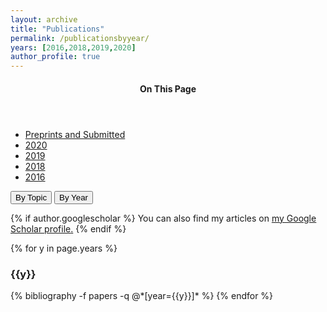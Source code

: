 ```yaml
---
layout: archive
title: "Publications"
permalink: /publicationsbyyear/
years: [2016,2018,2019,2020]
author_profile: true
---
```


<aside class="sidebar__right">
            <nav class="toc">
              <header><h4 class="nav__title"><i class="fa fa-file-text"></i> On This Page</h4></header>
              <ul class="toc__menu">
  <li><a href="#">Preprints and Submitted</a></li>
  <li><a href="#2020">2020</a></li>
  <li><a href="#2019">2019</a></li>
  <li><a href="#2018">2018</a></li>
  <li><a href="#2016">2016</a></li>
</ul>
            </nav>
          </aside>

<a href="/publicationsbytopic/"><button type="button" class="btn" style="outline:none">By Topic </button></a> 
<a href="/publicationsbyyear/"><button type="button" class="btn" style="outline:none"> By Year  </button></a> 

{% if author.googlescholar %}
  You can also find my articles on <u><a href="{{author.googlescholar}}">my Google Scholar profile</a>.</u>
{% endif %}

{% for y in page.years %}
  <h3  id="{{y}}" class="pubyear">{{y}}</h3>
  {% bibliography -f papers -q @*[year={{y}}]* %}
{% endfor %}
